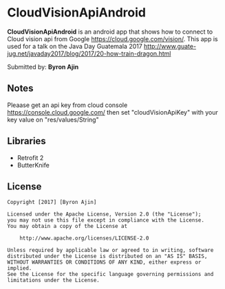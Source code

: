 # CloudVisionApiAndroid

**CloudVisionApiAndroid** is an android app that shows how to connect to Cloud vision api from Google https://cloud.google.com/vision/. This app is used for a talk on the Java Day Guatemala 2017 http://www.guate-jug.net/javaday2017/blog/2017/20-how-train-dragon.html

Submitted by: **Byron Ajin**

## Notes

Pleaase get an api key from cloud console https://console.cloud.google.com/ then set "cloudVisionApiKey" with your key value on "res/values/String"

## Libraries

- Retrofit 2
- ButterKnife

## License

    Copyright [2017] [Byron Ajin]

    Licensed under the Apache License, Version 2.0 (the "License");
    you may not use this file except in compliance with the License.
    You may obtain a copy of the License at

        http://www.apache.org/licenses/LICENSE-2.0

    Unless required by applicable law or agreed to in writing, software
    distributed under the License is distributed on an "AS IS" BASIS,
    WITHOUT WARRANTIES OR CONDITIONS OF ANY KIND, either express or implied.
    See the License for the specific language governing permissions and
    limitations under the License.
